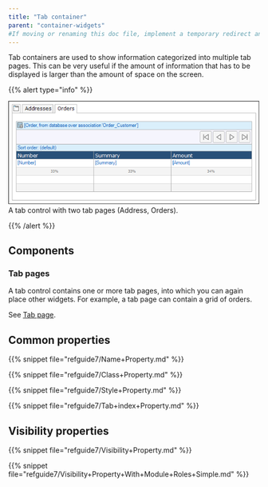 ```yaml
---
title: "Tab container"
parent: "container-widgets"
#If moving or renaming this doc file, implement a temporary redirect and let the respective team know they should update the URL in the product. See Mapping to Products for more details.
---
```



Tab containers are used to show information categorized into multiple tab pages. This can be very useful if the amount of information that has to be displayed is larger than the amount of space on the screen.

{{% alert type="info" %}}

![](attachments/pages/tab-container.png)
A tab control with two tab pages (Address, Orders).

{{% /alert %}}

## Components

### Tab pages

A tab control contains one or more tab pages, into which you can again place other widgets. For example, a tab page can contain a grid of orders.

See [Tab page](tab-page).

## Common properties

{{% snippet file="refguide7/Name+Property.md" %}}

{{% snippet file="refguide7/Class+Property.md" %}}

{{% snippet file="refguide7/Style+Property.md" %}}

{{% snippet file="refguide7/Tab+index+Property.md" %}}

## Visibility properties

{{% snippet file="refguide7/Visibility+Property.md" %}}

{{% snippet file="refguide7/Visibility+Property+With+Module+Roles+Simple.md" %}}
